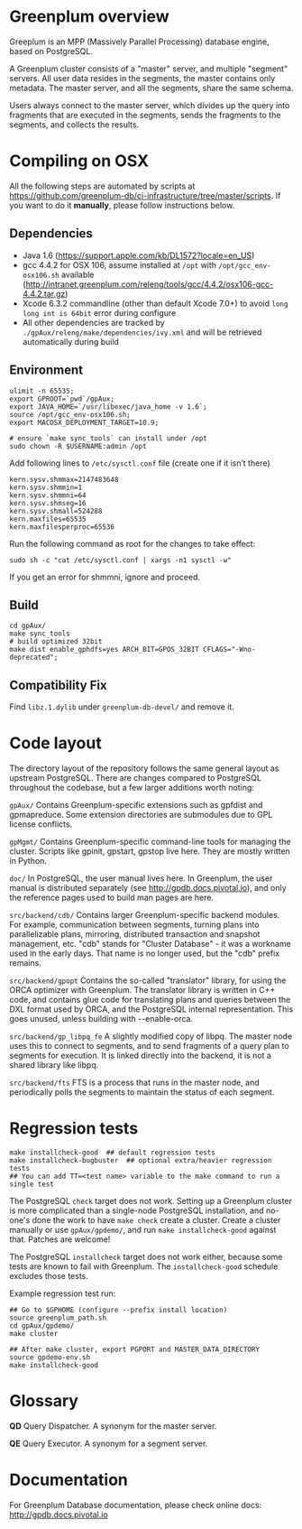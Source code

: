 # Greenplum overview

Greeplum is an MPP (Massively Parallel Processing) database engine, based
on PostgreSQL.

A Greenplum cluster consists of a "master" server, and multiple "segment"
servers. All user data resides in the segments, the master contains only
metadata. The master server, and all the segments, share the same schema.

Users always connect to the master server, which divides up the query into
fragments that are executed in the segments, sends the fragments to the
segments, and collects the results.

# Compiling on OSX

All the following steps are automated by scripts at https://github.com/greenplum-db/ci-infrastructure/tree/master/scripts. If you want to do it **manually**, please follow instructions below.

## Dependencies

* Java 1.6 (https://support.apple.com/kb/DL1572?locale=en_US)
* gcc 4.4.2 for OSX 106, assume installed at `/opt` with `/opt/gcc_env-osx106.sh` available (http://intranet.greenplum.com/releng/tools/gcc/4.4.2/osx106-gcc-4.4.2.tar.gz)
* Xcode 6.3.2 commandline (other than default Xcode 7.0+) to avoid `long long int is 64bit` error during configure
* All other dependencies are tracked by `./gpAux/releng/make/dependencies/ivy.xml` and will be retrieved automatically during build

## Environment

```
ulimit -n 65535;
export GPROOT=`pwd`/gpAux;
export JAVA_HOME=`/usr/libexec/java_home -v 1.6`;
source /opt/gcc_env-osx106.sh;
export MACOSX_DEPLOYMENT_TARGET=10.9;

# ensure `make sync_tools` can install under /opt
sudo chown -R $USERNAME:admin /opt
```

Add following lines to `/etc/sysctl.conf` file (create one if it isn’t there)
```
kern.sysv.shmmax=2147483648
kern.sysv.shmmin=1
kern.sysv.shmmni=64
kern.sysv.shmseg=16
kern.sysv.shmall=524288
kern.maxfiles=65535
kern.maxfilesperproc=65536
```

Run the following command as root for the changes to take effect:

```
sudo sh -c "cat /etc/sysctl.conf | xargs -n1 sysctl -w"
```

If you get an error for shmmni, ignore and proceed. 

## Build

```
cd gpAux/
make sync_tools
# build optimized 32bit
make dist enable_gphdfs=yes ARCH_BIT=GPOS_32BIT CFLAGS="-Wno-deprecated";
```

## Compatibility Fix

Find `libz.1.dylib` under `greenplum-db-devel/` and remove it.

# Code layout

The directory layout of the repository follows the same general layout as
upstream PostgreSQL. There are changes compared to PostgreSQL throughout the
codebase, but a few larger additions worth noting:

`gpAux/`
	Contains Greenplum-specific extensions such as gpfdist and gpmapreduce.
	Some extension directories are submodules due to GPL license conflicts.

`gpMgmt/`
	Contains Greenplum-specific command-line tools for managing the
	cluster. Scripts like gpinit, gpstart, gpstop live here. They are
	mostly written in Python.

`doc/`
	In PostgreSQL, the user manual lives here. In Greenplum, the user
	manual is distributed separately (see http://gpdb.docs.pivotal.io), and
	only the reference pages used to build man pages are here.

`src/backend/cdb/`
	Contains larger Greenplum-specific backend modules. For example,
	communication between segments, turning plans into parallelizable
	plans, mirroring, distributed transaction and snapshot management,
	etc. "cdb" stands for "Cluster Database" - it was a workname used in
	the early days. That name is no longer used, but the "cdb" prefix
	remains.

`src/backend/gpopt`
	Contains the so-called "translator" library, for using the ORCA
	optimizer with Greenplum. The translator library is written in C++
	code, and contains glue code for translating plans and queries between
	the DXL format used by ORCA, and the PostgreSQL internal
	representation. This goes unused, unless building with --enable-orca.

`src/backend/gp_libpq_fe`
	A slightly modified copy of libpq. The master node uses this to
	connect to segments, and to send fragments of a query plan to segments
	for execution. It is linked directly into the backend, it is not a
	shared library like libpq.

`src/backend/fts`
	FTS is a process that runs in the master node, and periodically polls
	the segments to maintain the status of each segment.


# Regression tests

```
make installcheck-good  ## default regression tests
make installcheck-bugbuster  ## optional extra/heavier regression tests
## You can add TT=<test name> variable to the make command to run a single test
```

The PostgreSQL `check` target does not work. Setting up a Greenplum cluster
is more complicated than a single-node PostgreSQL installation, and no-one's
done the work to have `make check` create a cluster. Create a cluster
manually or use `gpAux/gpdemo/`, and run `make installcheck-good` against
that. Patches are welcome!

The PostgreSQL `installcheck` target does not work either, because some
tests are known to fail with Greenplum. The `installcheck-good` schedule
excludes those tests.

Example regression test run:
```
## Go to $GPHOME (configure --prefix install location)
source greenplum_path.sh
cd gpAux/gpdemo/
make cluster

## After make cluster, export PGPORT and MASTER_DATA_DIRECTORY
source gpdemo-env.sh
make installcheck-good
```

# Glossary

**QD** Query Dispatcher. A synonym for the master server.

**QE** Query Executor. A synonym for a segment server.


# Documentation

For Greenplum Database documentation, please check online docs:
http://gpdb.docs.pivotal.io
